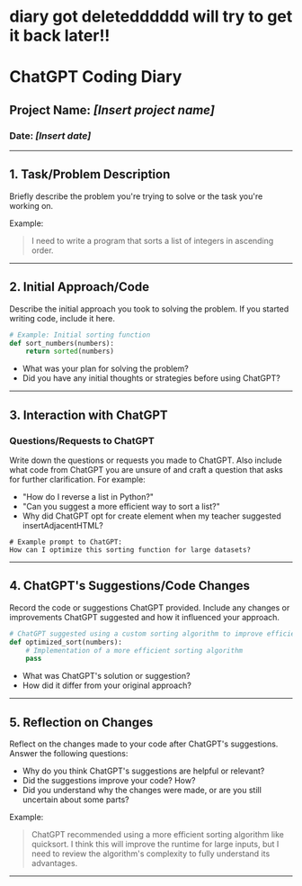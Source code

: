 
# diary got deletedddddd will try to get it back later!!

# ChatGPT Coding Diary

## Project Name: _[Insert project name]_

### Date: _[Insert date]_

---

## 1. **Task/Problem Description**

Briefly describe the problem you're trying to solve or the task you're working on.

Example:
> I need to write a program that sorts a list of integers in ascending order.

---

## 2. **Initial Approach/Code**

Describe the initial approach you took to solving the problem. If you started writing code, include it here.

```python
# Example: Initial sorting function
def sort_numbers(numbers):
    return sorted(numbers)
```

- What was your plan for solving the problem?
- Did you have any initial thoughts or strategies before using ChatGPT?

---

## 3. **Interaction with ChatGPT**

### Questions/Requests to ChatGPT
Write down the questions or requests you made to ChatGPT. 
Also include what code from ChatGPT you are unsure of and craft a question that asks for further clarification. 
 For example:

- "How do I reverse a list in Python?"
- "Can you suggest a more efficient way to sort a list?"
- Why did ChatGPT opt for create element when my teacher suggested insertAdjacentHTML?

```text
# Example prompt to ChatGPT:
How can I optimize this sorting function for large datasets?
```

---

## 4. **ChatGPT's Suggestions/Code Changes**

Record the code or suggestions ChatGPT provided. Include any changes or improvements ChatGPT suggested and how it influenced your approach.

```python
# ChatGPT suggested using a custom sorting algorithm to improve efficiency
def optimized_sort(numbers):
    # Implementation of a more efficient sorting algorithm
    pass
```

- What was ChatGPT's solution or suggestion?
- How did it differ from your original approach?

---

## 5. **Reflection on Changes**

Reflect on the changes made to your code after ChatGPT's suggestions. Answer the following questions:

- Why do you think ChatGPT's suggestions are helpful or relevant?
- Did the suggestions improve your code? How?
- Did you understand why the changes were made, or are you still uncertain about some parts?

Example:
> ChatGPT recommended using a more efficient sorting algorithm like quicksort. I think this will improve the runtime for large inputs, but I need to review the algorithm's complexity to fully understand its advantages.

---
